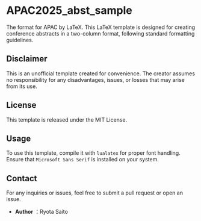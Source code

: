# APAC2025_abst_sample

The format for APAC by LaTeX.
This LaTeX template is designed for creating conference abstracts in a two-column format, following standard formatting guidelines.

## Disclaimer

This is an unofficial template created for convenience. The creator assumes no responsibility for any disadvantages, issues, or losses that may arise from its use.

## License

This template is released under the MIT License.

## Usage

To use this template, compile it with `lualatex` for proper font handling. Ensure that `Microsoft Sans Serif` is installed on your system.

## Contact

For any inquiries or issues, feel free to submit a pull request or open an issue.

- **Author** ：Ryota Saito
